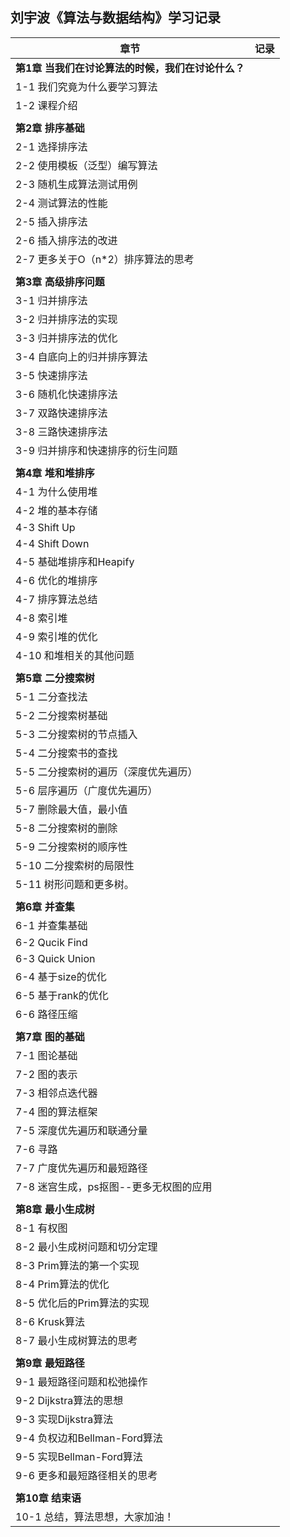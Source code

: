 ## 刘宇波《算法与数据结构》学习记录

| 章节                                                         | 记录 |
| ------------------------------------------------------------ | ---- |
| **第1章 当我们在讨论算法的时候，我们在讨论什么？** ||
| 1-1 我们究竟为什么要学习算法                     ||
| 1-2 课程介绍                                     ||
|  ||
| **第2章 排序基础**                           ||
| 2-1 选择排序法                                   ||
| 2-2 使用模板（泛型）编写算法                     ||
| 2-3 随机生成算法测试用例                         ||
| 2-4 测试算法的性能                               ||
| 2-5 插入排序法                                   ||
| 2-6 插入排序法的改进                             ||
| 2-7 更多关于O（n*2）排序算法的思考               ||
|  ||
| **第3章 高级排序问题**                       ||
| 3-1 归并排序法                                   ||
| 3-2 归并排序法的实现                             ||
| 3-3 归并排序法的优化                             ||
| 3-4 自底向上的归并排序算法                       ||
| 3-5 快速排序法                                   ||
| 3-6 随机化快速排序法                             ||
| 3-7 双路快速排序法                               ||
| 3-8 三路快速排序法                               ||
| 3-9 归并排序和快速排序的衍生问题                 ||
|  ||
| **第4章 堆和堆排序**                           ||
| 4-1 为什么使用堆                                 ||
| 4-2 堆的基本存储                                 ||
| 4-3 Shift Up                                     ||
| 4-4 Shift Down                                   ||
| 4-5 基础堆排序和Heapify                          ||
| 4-6 优化的堆排序                                 ||
| 4-7 排序算法总结                                 ||
| 4-8 索引堆                                       ||
| 4-9 索引堆的优化                                 ||
| 4-10 和堆相关的其他问题                          ||
|  ||
| **第5章 二分搜索树**                         ||
| 5-1 二分查找法                                   ||
| 5-2 二分搜索树基础                               ||
| 5-3 二分搜索树的节点插入                         ||
| 5-4 二分搜索书的查找                             ||
| 5-5 二分搜索树的遍历（深度优先遍历）             ||
| 5-6 层序遍历（广度优先遍历）                     ||
| 5-7 删除最大值，最小值                           ||
| 5-8 二分搜索树的删除                             ||
| 5-9 二分搜索树的顺序性                           ||
| 5-10 二分搜索树的局限性                          ||
| 5-11 树形问题和更多树。                          ||
|  ||
| **第6章 并查集**                              ||
| 6-1 并查集基础                                   ||
| 6-2 Qucik Find                                   ||
| 6-3 Quick Union                                  ||
| 6-4 基于size的优化                               ||
| 6-5 基于rank的优化                               ||
| 6-6 路径压缩                                     ||
|  ||
| **第7章 图的基础**                            ||
| 7-1 图论基础                                     ||
| 7-2 图的表示                                     ||
| 7-3 相邻点迭代器                                 ||
| 7-4 图的算法框架                                 ||
| 7-5 深度优先遍历和联通分量                       ||
| 7-6 寻路                                         ||
| 7-7 广度优先遍历和最短路径                       ||
| 7-8 迷宫生成，ps抠图--更多无权图的应用           ||
|  ||
| **第8章 最小生成树**                         ||
| 8-1 有权图                                       ||
| 8-2 最小生成树问题和切分定理                     ||
| 8-3 Prim算法的第一个实现                         ||
| 8-4 Prim算法的优化                               ||
| 8-5 优化后的Prim算法的实现                       ||
| 8-6 Krusk算法                                    ||
| 8-7 最小生成树算法的思考                         ||
|  ||
| **第9章 最短路径**                           ||
| 9-1 最短路径问题和松弛操作                       ||
| 9-2 Dijkstra算法的思想                           ||
| 9-3 实现Dijkstra算法                             ||
| 9-4 负权边和Bellman-Ford算法                     ||
| 9-5 实现Bellman-Ford算法                         ||
| 9-6 更多和最短路径相关的思考                     ||
|  ||
| **第10章 结束语**                            ||
| 10-1 总结，算法思想，大家加油！                  ||

